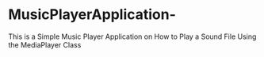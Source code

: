 # MusicPlayerApplication-
This is a Simple Music Player Application on How to Play a Sound File Using the MediaPlayer Class

